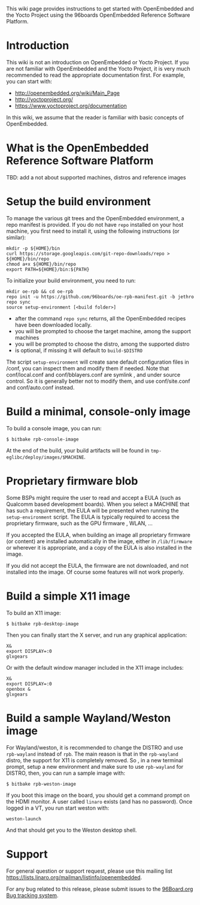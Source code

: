 This wiki page provides instructions to get started with OpenEmbedded and the Yocto Project using the 96boards OpenEmbedded Reference Software Platform.
 
# Introduction

This wiki is not an introduction on OpenEmbedded or Yocto Project. If you are not familiar with OpenEmbedded and the Yocto Project, it is very much recommended to read the appropriate documentation first. For example, you can start with:
* http://openembedded.org/wiki/Main_Page
* http://yoctoproject.org/
* https://www.yoctoproject.org/documentation

In this wiki, we assume that the reader is familiar with basic concepts of OpenEmbedded.

# What is the OpenEmbedded Reference Software Platform

TBD: add a not about supported machines,  distros and reference images

# Setup the build environment

To manage the various git trees and the OpenEmbedded environment, a repo manifest is provided. If you do not have `repo` installed on your host machine, you first need to install it, using the following instructions (or similar):

    mkdir -p ${HOME}/bin
    curl https://storage.googleapis.com/git-repo-downloads/repo > ${HOME}/bin/repo
    chmod a+x ${HOME}/bin/repo
    export PATH=${HOME}/bin:${PATH}

To initialize your build environment, you need to run:

    mkdir oe-rpb && cd oe-rpb
    repo init -u https://github.com/96boards/oe-rpb-manifest.git -b jethro
    repo sync
    source setup-environment [<build folder>]

* after the command `repo sync` returns, all the OpenEmbedded recipes have been downloaded locally.
* you will be prompted to choose the target machine, among the support machines
* you will be prompted to choose the distro, among the supported distro
* <build folder> is optional, if missing it will default to `build-$DISTRO`

The script `setup-environment` will create sane default configuration files in <build folder>/conf, you can inspect them and modify them if needed. Note that conf/local.conf and conf/bblayers.conf are symlink , and under source control. So it is generally better not to modify them, and use conf/site.conf and conf/auto.conf instead.

# Build a minimal, console-only image

To build a console image, you can run:

    $ bitbake rpb-console-image

At the end of the build, your build artifacts will be found in `tmp-eglibc/deploy/images/$MACHINE`.

# Proprietary firmware blob

Some BSPs might require the user to read and accept a EULA (such as Qualcomm based development boards). When you select a MACHINE that has such a requirement, the EULA will be presented when running the `setup-environment` script. The EULA is typically required to access the proprietary firmware, such as the GPU firmware , WLAN, ... 

If you accepted the EULA, when building an image all proprietary firmware (or content) are installed automatically in the image, either in `/lib/firmware` or wherever it is appropriate, and a copy of the EULA is also installed in the image.

If you did not accept the EULA, the firmware are not downloaded, and not installed into the image. Of course some features will not work properly.

# Build a simple X11 image

To build an X11 image:

    $ bitbake rpb-desktop-image

Then you can finally start the X server, and run any graphical application:

    X&
    export DISPLAY=:0
    glxgears

Or with the default window manager included in the X11 image includes:

    X&
    export DISPLAY=:0
    openbox &
    glxgears

# Build a sample Wayland/Weston image

For Wayland/weston, it is recommended to change the DISTRO and use `rpb-wayland` instead of `rpb`. The main reason is that in the `rpb-wayland` distro, the support for X11 is completely removed. So , in a new terminal prompt, setup a new environment and make sure to use `rpb-wayland` for DISTRO, then, you can run a sample image with:

    $ bitbake rpb-weston-image

If you boot this image on the board, you should get a command prompt on the HDMI monitor. A user called `linaro` exists (and has no password). Once logged in a VT, you run start weston with:

    weston-launch

And that should get you to the Weston desktop shell.

# Support

For general question or support request, please use this mailing list https://lists.linaro.org/mailman/listinfo/openembedded. 

For any bug related to this release, please submit issues to the [96Board.org Bug tracking system](https://bugs.96boards.org/).
